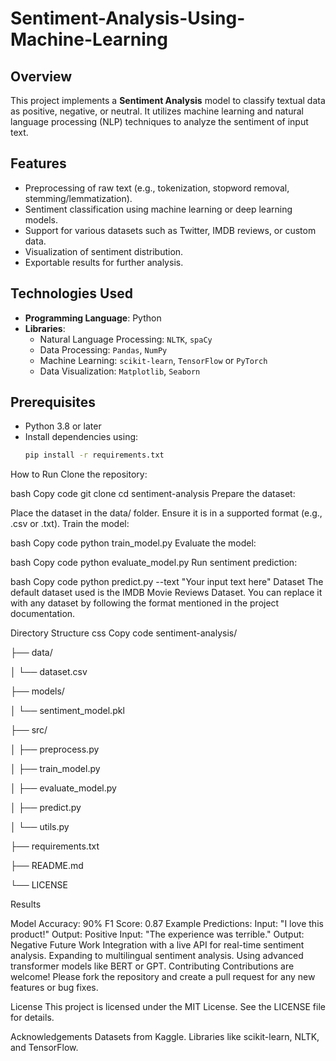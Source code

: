 # Sentiment-Analysis-Using-Machine-Learning

## Overview
This project implements a **Sentiment Analysis** model to classify textual data as positive, negative, or neutral. It utilizes machine learning and natural language processing (NLP) techniques to analyze the sentiment of input text. 

## Features
- Preprocessing of raw text (e.g., tokenization, stopword removal, stemming/lemmatization).
- Sentiment classification using machine learning or deep learning models.
- Support for various datasets such as Twitter, IMDB reviews, or custom data.
- Visualization of sentiment distribution.
- Exportable results for further analysis.

## Technologies Used
- **Programming Language**: Python
- **Libraries**:
  - Natural Language Processing: `NLTK`, `spaCy`
  - Data Processing: `Pandas`, `NumPy`
  - Machine Learning: `scikit-learn`, `TensorFlow` or `PyTorch`
  - Data Visualization: `Matplotlib`, `Seaborn`

## Prerequisites
- Python 3.8 or later
- Install dependencies using:
  ```bash
  pip install -r requirements.txt
How to Run
Clone the repository:

bash
Copy code
git clone cd sentiment-analysis
Prepare the dataset:

Place the dataset in the data/ folder.
Ensure it is in a supported format (e.g., .csv or .txt).
Train the model:

bash
Copy code
python train_model.py
Evaluate the model:

bash
Copy code
python evaluate_model.py
Run sentiment prediction:

bash
Copy code
python predict.py --text "Your input text here"
Dataset
The default dataset used is the IMDB Movie Reviews Dataset. You can replace it with any dataset by following the format mentioned in the project documentation.

Directory Structure
css
Copy code
sentiment-analysis/

├── data/

│   └── dataset.csv

├── models/

│   └── sentiment_model.pkl

├── src/

│   ├── preprocess.py

│   ├── train_model.py

│   ├── evaluate_model.py

│   ├── predict.py

│   └── utils.py

├── requirements.txt

├── README.md

└── LICENSE

Results

Model Accuracy: 90%
F1 Score: 0.87
Example Predictions:
Input: "I love this product!"
Output: Positive
Input: "The experience was terrible."
Output: Negative
Future Work
Integration with a live API for real-time sentiment analysis.
Expanding to multilingual sentiment analysis.
Using advanced transformer models like BERT or GPT.
Contributing
Contributions are welcome! Please fork the repository and create a pull request for any new features or bug fixes.

License
This project is licensed under the MIT License. See the LICENSE file for details.

Acknowledgements
Datasets from Kaggle.
Libraries like scikit-learn, NLTK, and TensorFlow.
